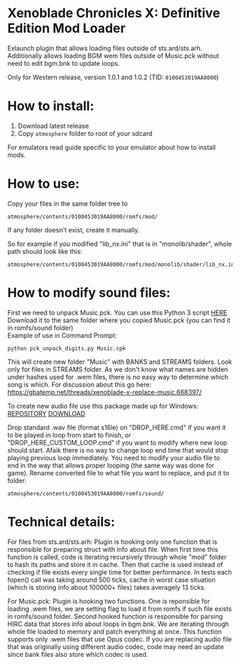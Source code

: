 # Xenoblade Chronicles X: Definitive Edition Mod Loader
Exlaunch plugin that allows loading files outside of sts.ard/sts.arh.<br>
Additionally allows loading BGM wem files outside of Music.pck without need to edit bgm.bnk to update loops.

Only for Western release, version 1.0.1 and 1.0.2 (TID: `0100453019AA8000`)

# How to install:
1. Download latest release
2. Copy `atmosphere` folder to root of your sdcard

For emulators read guide specific to your emulator about how to install mods.

# How to use:
Copy your files in the same folder tree to
```
atmosphere/contents/0100453019AA8000/romfs/mod/
```
If any folder doesn't exist, create it manually.

So for example if you modified "lib_nx.ini" that is in "monolib/shader", whole path should look like this:
```
atmosphere/contents/0100453019AA8000/romfs/mod/monolib/shader/lib_nx.ini
```

# How to modify sound files:
First we need to unpack Music.pck. You can use this Python 3 script [HERE](https://github.com/masagrator/NXGameScripts/blob/main/XenobladeChroniclesX/pck_unpack_digits.py)<br>
Download it to the same folder where you copied Music.pck (you can find it in romfs/sound folder)<br>
Example of use in Command Prompt:
```
python pck_unpack_digits.py Music.cpk
```
This will create new folder "Music" with BANKS and STREAMS folders. Look only for files in STREAMS folder.
As we don't know what names are hidden under hashes used for .wem files, there is no easy way to determine which song is which. For discussion about this go here:<br>
https://gbatemp.net/threads/xenoblade-x-replace-music.668397/

To create new audio file use this package made up for Windows: [REPOSITORY](https://github.com/masagrator/NXGameScripts/tree/main/XenobladeChroniclesX/ConvertWavToRIFFOpus) [DOWNLOAD](https://downgit.github.io/#/home?url=https://github.com/masagrator/NXGameScripts/tree/main/XenobladeChroniclesX/ConvertWavToRIFFOpus)

Drop standard .wav file (format s16le) on "DROP_HERE.cmd" if you want it to be played in loop from start to finish, or "DROP_HERE_CUSTOM_LOOP.cmd" if you want to modify where new loop should start. Afaik there is no way to change loop end time that would stop playing previous loop immediately. You need to modify your audio file to end in the way that allows proper looping (the same way was done for game).
Rename converted file to what file you want to replace, and put it to folder:
```
atmosphere/contents/0100453019AA8000/romfs/sound/
```

# Technical details:
For files from sts.ard/sts.arh: Plugin is hooking only one function that is responsible for preparing struct with info about file.
When first time this function is called, code is iterating recursively through whole "mod" folder to hash its paths and store it in cache. Then that cache is used instead of checking if file exists every single time for better performance. In tests each fopen() call was taking around 500 ticks, cache in worst case situation (which is storing info about 100000+ files) takes averagely 13 ticks.

For Music.pck: Plugin is hooking two functions. One is reponsible for loading .wem files, we are setting flag to load it from romfs if such file exists in romfs/sound folder. Second hooked function is responsible for parsing HIRC data that stores info about loops in bgm.bnk. We are iterating through whole file loaded to memory and patch everything at once. This function supports only .wem files that use Opus codec. If you are replacing audio file that was originally using different audio codec, code may need an update since bank files also store which codec is used.

